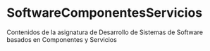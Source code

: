 # SoftwareComponentesServicios
Contenidos de la asignatura de Desarrollo de Sistemas de Software basados en Componentes y Servicios
